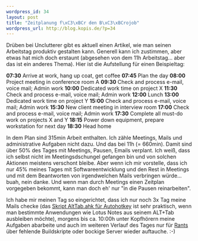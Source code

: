 ```yaml
--- 
wordpress_id: 34
layout: post
title: "Zeitplanung f\xC3\xBCr den B\xC3\xBCrojob"
wordpress_url: http://blog.kopis.de/?p=34
---
```

Drüben bei Unclutterer gibt es aktuell einen Artikel, wie man seinen Arbeitstag produktiv gestalten kann. Generell kann ich zustimmen, aber etwas hat mich doch erstaunt (abgesehen von dem 11h Arbeitstag... aber das ist ein anderes Thema). Hier ist die Aufstellung für einen Beispieltag:

<strong>07:30</strong> Arrive at work, hang up coat, get coffee
<strong>07:45</strong> Plan the day
<strong>08:00</strong> Project meeting in conference room A
<strong>09:30</strong> Check and process e-mail, voice mail; Admin work
<strong>10:00</strong> Dedicated work time on project X
<strong>11:30</strong> Check and process e-mail, voice mail; Admin work
<strong>12:00</strong> Lunch
<strong>13:00</strong> Dedicated work time on project Y
<strong>15:00</strong> Check and process e-mail, voice mail; Admin work
<strong>15:30</strong> New client meeting in interview room
<strong>17:00</strong> Check and process e-mail, voice mail; Admin work
<strong>17:30</strong> Complete all must-do work on projects X and Y
<strong>18:15</strong> Power down equipment, prepare workstation for next day
<strong>18:30</strong> Head home

In dem Plan sind 315min Arbeit enthalten. Ich zähle Meetings, Mails und administrative Aufgaben nicht dazu. Und das bei 11h (= 660min). Damit sind über 50% des Tages mit Meetings, Pausen, Emails verplant. Ich weiß, dass ich selbst nicht im Meetingsdschungel gefangen bin und von solchen Aktionen meistens verschont bleibe. Aber wenn ich mir vorstelle, dass ich nur 45% meines Tages mit Softwareentwicklung und den Rest in Meetings und mit dem Beantworten von irgendwelchen Mails verbringen würde... buah, nein danke. Und wenn man durch Meetings einen Zeitplan vorgegeben bekommt, kann man doch eh' nur "in die Pausen reinarbeiten".

Ich habe mir meinen Tag so eingerichtet, dass ich nur noch 3x Tag meine Mails checke (das <a href="http://www.autohotkey.com/forum/topic6422.html" target="_blank">Skript AltTab.ahk für Autohotkey</a> ist sehr praktisch, wenn man bestimmte Anwendungen wie Lotus Notes aus seinem ALT+Tab ausbleiben möchte), morgens bis ca. 10:00h unter Kopfhörern meine Aufgaben abarbeite und auch im weiteren Verlauf des Tages nur für <a href="http://dict.leo.org/ende?search=rant" target="_blank">Rants</a> über fehlende Buildskripte oder bockige Server wieder auftauche. :-)
